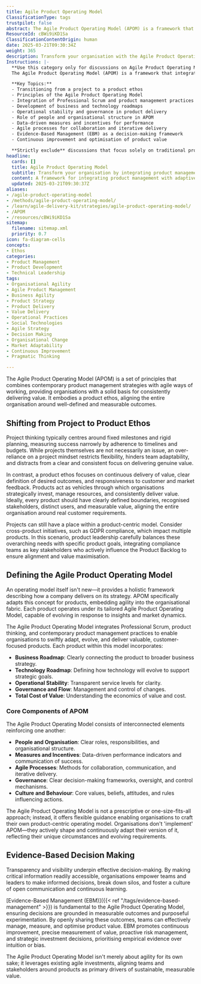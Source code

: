 ```yaml
---
title: Agile Product Operating Model
ClassificationType: tags
trustpilot: false
abstract: The Agile Product Operating Model (APOM) is a framework that merges modern product management techniques with agile methodologies, enabling organisations to consistently deliver value by fostering a product-centric mindset. Originating from the need to shift away from traditional project-based approaches, which often emphasise rigid timelines and budgets, APOM promotes a focus on continuous value delivery and responsiveness to customer feedback. This model is crucial in the context of agile, DevOps, and product development as it aligns organisational efforts around well-defined outcomes, ensuring that every product has clear boundaries, stakeholders, and measurable value. By integrating elements such as business and technology roadmaps, operational stability, and governance, APOM allows organisations to adapt swiftly to market changes while maintaining a clear connection to their strategic goals. Furthermore, it emphasises evidence-based decision-making, fostering transparency and collaboration across teams, which enhances the ability to manage and optimise product value effectively. Ultimately, APOM provides a flexible, tailored approach that empowers organisations to shape their unique operating models, driving sustainable value creation in a dynamic environment.
ResourceId: cBWi9iKD1Sa
ClassificationContentOrigin: human
date: 2025-03-21T09:30:34Z
weight: 365
description: Transform your organisation with the Agile Product Operating Model, blending agile practices and product management to deliver consistent, customer-focused value.
Instructions: |-
  **Use this category only for discussions on Agile Product Operating Model.**  
  The Agile Product Operating Model (APOM) is a framework that integrates agile methodologies with product management principles to enhance organisational effectiveness in delivering customer-centric value. It shifts the focus from traditional project-based approaches to a product-oriented mindset, fostering continuous delivery and responsiveness to market needs.

  **Key Topics:**
  - Transitioning from a project to a product ethos
  - Principles of the Agile Product Operating Model
  - Integration of Professional Scrum and product management practices
  - Development of business and technology roadmaps
  - Operational stability and governance in product delivery
  - Role of people and organisational structure in APOM
  - Data-driven measures and incentives for performance
  - Agile processes for collaboration and iterative delivery
  - Evidence-Based Management (EBM) as a decision-making framework
  - Continuous improvement and optimisation of product value

  **Strictly exclude** discussions that focus solely on traditional project management methodologies, unrelated agile practices that do not pertain to product management, or any content that misrepresents the core principles of the Agile Product Operating Model.
headline:
  cards: []
  title: Agile Product Operating Model
  subtitle: Transform your organisation by integrating product management with adaptive practices for consistent, customer-driven value delivery.
  content: A framework for integrating product management with adaptive methodologies, fostering a culture of continuous value delivery. Posts should explore product-centric strategies, evidence-based decision-making, team dynamics, and the interplay of governance and flow, ensuring alignment with customer needs and market responsiveness.
  updated: 2025-03-21T09:30:37Z
aliases:
- /agile-product-operating-model
- /methods/agile-product-operating-model/
- /learn/agile-delivery-kit/strategies/agile-product-operating-model/
- /APOM
- /resources/cBWi9iKD1Sa
sitemap:
  filename: sitemap.xml
  priority: 0.7
icon: fa-diagram-cells
concepts:
- Ethos
categories:
- Product Management
- Product Development
- Technical Leadership
tags:
- Organisational Agility
- Agile Product Management
- Business Agility
- Product Strategy
- Product Delivery
- Value Delivery
- Operational Practices
- Social Technologies
- Agile Strategy
- Decision Making
- Organisational Change
- Market Adaptability
- Continuous Improvement
- Pragmatic Thinking

---
```

The Agile Product Operating Model (APOM) is a set of principles that combines contemporary product management strategies with agile ways of working, providing organisations with a solid basis for consistently delivering value. It embodies a product ethos, aligning the entire organisation around well-defined and measurable outcomes.

## Shifting from Project to Product Ethos

Project thinking typically centres around fixed milestones and rigid planning, measuring success narrowly by adherence to timelines and budgets. While projects themselves are not necessarily an issue, an over-reliance on a project mindset restricts flexibility, hinders team adaptability, and distracts from a clear and consistent focus on delivering genuine value.

In contrast, a product ethos focuses on continuous delivery of value, clear definition of desired outcomes, and responsiveness to customer and market feedback. Products act as vehicles through which organisations strategically invest, manage resources, and consistently deliver value. Ideally, every product should have clearly defined boundaries, recognised stakeholders, distinct users, and measurable value, aligning the entire organisation around real customer requirements.

Projects can still have a place within a product-centric model. Consider cross-product initiatives, such as GDPR compliance, which impact multiple products. In this scenario, product leadership carefully balances these overarching needs with specific product goals, integrating compliance teams as key stakeholders who actively influence the Product Backlog to ensure alignment and value maximisation.

## Defining the Agile Product Operating Model

An operating model itself isn't new—it provides a holistic framework describing how a company delivers on its strategy. APOM specifically adapts this concept for products, embedding agility into the organisational fabric. Each product operates under its tailored Agile Product Operating Model, capable of evolving in response to insights and market dynamics.

The Agile Product Operating Model integrates Professional Scrum, product thinking, and contemporary product management practices to enable organisations to swiftly adapt, evolve, and deliver valuable, customer-focused products. Each product within this model incorporates:

- **Business Roadmap**: Clearly connecting the product to broader business strategy.
- **Technology Roadmap**: Defining how technology will evolve to support strategic goals.
- **Operational Stability**: Transparent service levels for clarity.
- **Governance and Flow**: Management and control of changes.
- **Total Cost of Value**: Understanding the economics of value and cost.

### Core Components of APOM

The Agile Product Operating Model consists of interconnected elements reinforcing one another:

- **People and Organisation**: Clear roles, responsibilities, and organisational structure.
- **Measures and Incentives**: Data-driven performance indicators and communication of success.
- **Agile Processes**: Methods for collaboration, communication, and iterative delivery.
- **Governance**: Clear decision-making frameworks, oversight, and control mechanisms.
- **Culture and Behaviour**: Core values, beliefs, attitudes, and rules influencing actions.

The Agile Product Operating Model is not a prescriptive or one-size-fits-all approach; instead, it offers flexible guidance enabling organisations to craft their own product-centric operating model. Organisations don't 'implement' APOM—they actively shape and continuously adapt their version of it, reflecting their unique circumstances and evolving requirements.

## Evidence-Based Decision Making

Transparency and visibility underpin effective decision-making. By making critical information readily accessible, organisations empower teams and leaders to make informed decisions, break down silos, and foster a culture of open communication and continuous learning.

[Evidence-Based Management (EBM)]({{< ref "/tags/evidence-based-management" >}}) is fundamental to the Agile Product Operating Model, ensuring decisions are grounded in measurable outcomes and purposeful experimentation. By openly sharing these outcomes, teams can effectively manage, measure, and optimise product value. EBM promotes continuous improvement, precise measurement of value, proactive risk management, and strategic investment decisions, prioritising empirical evidence over intuition or bias.

The Agile Product Operating Model isn't merely about agility for its own sake; it leverages existing agile investments, aligning teams and stakeholders around products as primary drivers of sustainable, measurable value.

